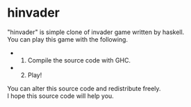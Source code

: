# hinvader  
"hinvader" is simple clone of invader game written by haskell.  
You can play this game with the following.  
* 1. Compile the source code with GHC.
* 2. Play!  
  
You can alter this source code and redistribute freely.  
I hope this source code will help you.  
